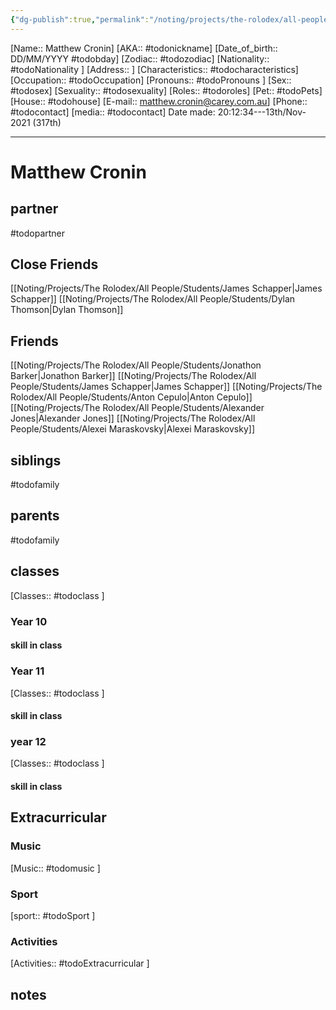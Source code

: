 ```yaml
---
{"dg-publish":true,"permalink":"/noting/projects/the-rolodex/all-people/students/matthew-cronin/","dgHomeLink":true,"dgPassFrontmatter":false}
---
```


[Name:: Matthew Cronin]
[AKA:: #todonickname]
[Date_of_birth:: DD/MM/YYYY #todobday] 
[Zodiac:: #todozodiac] 
[Nationality:: #todoNationality ]
[Address:: ]
[Characteristics::  #todocharacteristics]
[Occupation:: #todoOccupation]
[Pronouns:: #todoPronouns ]
[Sex:: #todosex]
[Sexuality:: #todosexuality]
[Roles:: #todoroles]
[Pet:: #todoPets]
[House:: #todohouse]
[E-mail:: <matthew.cronin@carey.com.au>]
[Phone:: #todocontact]
[media:: #todocontact]
Date made: 20:12:34---13th/Nov-2021 (317th) 

---
# Matthew Cronin
## partner
#todopartner
## Close Friends
[[Noting/Projects/The Rolodex/All People/Students/James Schapper|James Schapper]]
[[Noting/Projects/The Rolodex/All People/Students/Dylan Thomson|Dylan Thomson]]
## Friends
[[Noting/Projects/The Rolodex/All People/Students/Jonathon Barker|Jonathon Barker]]
[[Noting/Projects/The Rolodex/All People/Students/James Schapper|James Schapper]]
[[Noting/Projects/The Rolodex/All People/Students/Anton Cepulo|Anton Cepulo]]
[[Noting/Projects/The Rolodex/All People/Students/Alexander Jones|Alexander Jones]]
[[Noting/Projects/The Rolodex/All People/Students/Alexei Maraskovsky|Alexei Maraskovsky]]
## siblings
#todofamily
## parents
#todofamily
## classes
[Classes:: #todoclass ]
### Year 10
#### skill in class
### Year 11
[Classes:: #todoclass ]
#### skill in class
### year 12
[Classes:: #todoclass ]
#### skill in class
## Extracurricular
### Music
[Music:: #todomusic ]
### Sport
[sport:: #todoSport ]
### Activities
[Activities:: #todoExtracurricular ]
## notes
